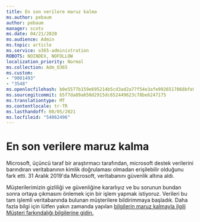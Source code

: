 ```yaml
---
title: En son verilere maruz kalma
ms.author: pebaum
author: pebaum
manager: scotv
ms.date: 04/21/2020
ms.audience: Admin
ms.topic: article
ms.service: o365-administration
ROBOTS: NOINDEX, NOFOLLOW
localization_priority: Normal
ms.collection: Adm_O365
ms.custom:
- "9001493"
- "3548"
ms.openlocfilehash: b0e5577b159e695214b5cd3ad2a77f54e3afe9926517068bfe9a90e475dfc491
ms.sourcegitcommit: b5f7da89a650d2915dc652449623c78be6247175
ms.translationtype: MT
ms.contentlocale: tr-TR
ms.lasthandoff: 08/05/2021
ms.locfileid: "54062496"
---
```

# <a name="recent-data-exposure"></a>En son verilere maruz kalma

Microsoft, üçüncü taraf bir araştırmacı tarafından, microsoft destek verilerini barındıran veritabanının kimlik doğrulaması olmadan erişilebilir olduğunu fark etti. 31 Aralık 2019'da Microsoft, veritabanını güvenlik altına aldı.

Müşterilerimizin gizliliği ve güvenliğine kararlıyız ve bu sorunun bundan sonra ortaya çıkmasını önlemek için bir işlem yapmak istiyoruz. Verileri bu tam işlemli veritabanında bulunan müşterilere bildirimmaya başladık. Daha fazla bilgi için lütfen yakın zamanda yapılan [bilgilerin maruz kalmayla ilgili Müşteri farkındalığı bilgilerine gidin.](https://aka.ms/privacyinfo)
